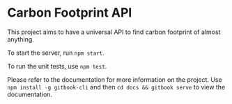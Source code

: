 # Carbon Footprint API

This project aims to have a universal API to find carbon footprint of almost anything. 

To start the server, run `npm start`.

To run the unit tests, use `npm test`.

Please refer to the documentation for more information on the project. Use `npm install -g gitbook-cli` and then `cd docs && gitbook serve` to view the documentation.
